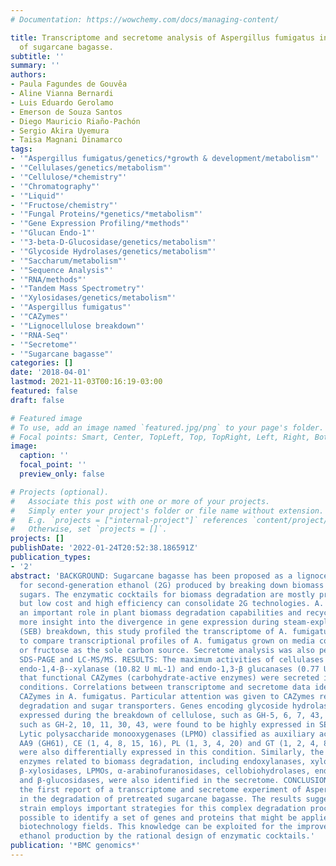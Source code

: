 ```yaml
---
# Documentation: https://wowchemy.com/docs/managing-content/

title: Transcriptome and secretome analysis of Aspergillus fumigatus in the presence
  of sugarcane bagasse.
subtitle: ''
summary: ''
authors:
- Paula Fagundes de Gouvêa
- Aline Vianna Bernardi
- Luis Eduardo Gerolamo
- Emerson de Souza Santos
- Diego Mauricio Riaño-Pachón
- Sergio Akira Uyemura
- Taisa Magnani Dinamarco
tags:
- '"Aspergillus fumigatus/genetics/*growth & development/metabolism"'
- '"Cellulases/genetics/metabolism"'
- '"Cellulose/*chemistry"'
- '"Chromatography"'
- '"Liquid"'
- '"Fructose/chemistry"'
- '"Fungal Proteins/*genetics/*metabolism"'
- '"Gene Expression Profiling/*methods"'
- '"Glucan Endo-1"'
- '"3-beta-D-Glucosidase/genetics/metabolism"'
- '"Glycoside Hydrolases/genetics/metabolism"'
- '"Saccharum/metabolism"'
- '"Sequence Analysis"'
- '"RNA/methods"'
- '"Tandem Mass Spectrometry"'
- '"Xylosidases/genetics/metabolism"'
- '"Aspergillus fumigatus"'
- '"CAZymes"'
- '"Lignocellulose breakdown"'
- '"RNA-Seq"'
- '"Secretome"'
- '"Sugarcane bagasse"'
categories: []
date: '2018-04-01'
lastmod: 2021-11-03T00:16:19-03:00
featured: false
draft: false

# Featured image
# To use, add an image named `featured.jpg/png` to your page's folder.
# Focal points: Smart, Center, TopLeft, Top, TopRight, Left, Right, BottomLeft, Bottom, BottomRight.
image:
  caption: ''
  focal_point: ''
  preview_only: false

# Projects (optional).
#   Associate this post with one or more of your projects.
#   Simply enter your project's folder or file name without extension.
#   E.g. `projects = ["internal-project"]` references `content/project/deep-learning/index.md`.
#   Otherwise, set `projects = []`.
projects: []
publishDate: '2022-01-24T20:52:38.186591Z'
publication_types:
- '2'
abstract: 'BACKGROUND: Sugarcane bagasse has been proposed as a lignocellulosic residue
  for second-generation ethanol (2G) produced by breaking down biomass into fermentable
  sugars. The enzymatic cocktails for biomass degradation are mostly produced by fungi,
  but low cost and high efficiency can consolidate 2G technologies. A. fumigatus plays
  an important role in plant biomass degradation capabilities and recycling. To gain
  more insight into the divergence in gene expression during steam-exploded bagasse
  (SEB) breakdown, this study profiled the transcriptome of A. fumigatus by RNA sequencing
  to compare transcriptional profiles of A. fumigatus grown on media containing SEB
  or fructose as the sole carbon source. Secretome analysis was also performed using
  SDS-PAGE and LC-MS/MS. RESULTS: The maximum activities of cellulases (0.032 U mL-1),
  endo-1,4-β--xylanase (10.82 U mL-1) and endo-1,3-β glucanases (0.77 U mL-1) showed
  that functional CAZymes (carbohydrate-active enzymes) were secreted in the SEB culture
  conditions. Correlations between transcriptome and secretome data identified several
  CAZymes in A. fumigatus. Particular attention was given to CAZymes related to lignocellulose
  degradation and sugar transporters. Genes encoding glycoside hydrolase classes commonly
  expressed during the breakdown of cellulose, such as GH-5, 6, 7, 43, 45, and hemicellulose,
  such as GH-2, 10, 11, 30, 43, were found to be highly expressed in SEB conditions.
  Lytic polysaccharide monooxygenases (LPMO) classified as auxiliary activity families
  AA9 (GH61), CE (1, 4, 8, 15, 16), PL (1, 3, 4, 20) and GT (1, 2, 4, 8, 20, 35, 48)
  were also differentially expressed in this condition. Similarly, the most important
  enzymes related to biomass degradation, including endoxylanases, xyloglucanases,
  β-xylosidases, LPMOs, α-arabinofuranosidases, cellobiohydrolases, endoglucanases
  and β-glucosidases, were also identified in the secretome. CONCLUSIONS: This is
  the first report of a transcriptome and secretome experiment of Aspergillus fumigatus
  in the degradation of pretreated sugarcane bagasse. The results suggest that this
  strain employs important strategies for this complex degradation process. It was
  possible to identify a set of genes and proteins that might be applied in several
  biotechnology fields. This knowledge can be exploited for the improvement of 2G
  ethanol production by the rational design of enzymatic cocktails.'
publication: '*BMC genomics*'
---
```

